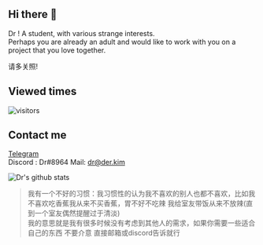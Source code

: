## Hi there 👋

<!--
**deng-rui/deng-rui** is a ✨ _special_ ✨ repository because its `README.md` (this file) appears on your GitHub profile.

Here are some ideas to get you started:

- 🔭 I’m currently working on ...
- 🌱 I’m currently learning ...
- 👯 I’m looking to collaborate on ...
- 🤔 I’m looking for help with ...
- 💬 Ask me about ...
- 📫 How to reach me: ...
- 😄 Pronouns: ...
- ⚡ Fun fact: ...
-->
Dr ! A student, with various strange interests.  
Perhaps you are already an adult and would like to work with you on a project that you love together.  

请多关照!

## Viewed times
![visitors](https://visitor-badge.glitch.me/badge?page_id=deng-rui.deng-rui)

## Contact me
[Telegram](https://t.me/derdct)  
Discord : Dr#8964
Mail: dr@der.kim


![Dr's github stats](https://github-readme-stats.vercel.app/api/?username=deng-rui&show_icons=true&title_color=fff&icon_color=79ff97&text_color=9f9f9f&bg_color=151515)  

> 我有一个不好的习惯：我习惯性的认为我不喜欢的别人也都不喜欢，比如我不喜欢吃香蕉我从来不买香蕉，胃不好不吃辣 我给室友带饭从来不放辣(直到一个室友偶然提醒过于清淡)  
> 我的意思就是我有很多时候没有考虑到其他人的需求，如果你需要一些适合自己的东西 不要介意 直接邮箱或discord告诉就行  
